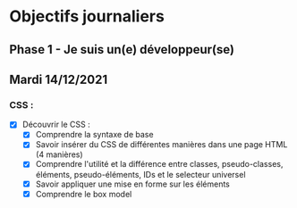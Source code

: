 # Objectifs journaliers

## Phase 1 - Je suis un(e) développeur(se)


## Mardi 14/12/2021


### CSS :

* [x] Découvrir le CSS :
  * [x] Comprendre la syntaxe de base
  * [x] Savoir insérer du CSS de différentes manières dans une page HTML (4 manières)
  * [x] Comprendre l'utilité et la différence entre classes, pseudo-classes, éléments, pseudo-éléments,  IDs et le selecteur universel
  * [x] Savoir appliquer une mise en forme sur les éléments 
  * [x] Comprendre le box model
